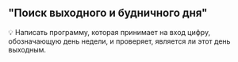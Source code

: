 ## "Поиск выходного и будничного дня"

💡 Написать программу, которая принимает на вход цифру, обозначающую день недели, и проверяет, является ли этот день выходным.